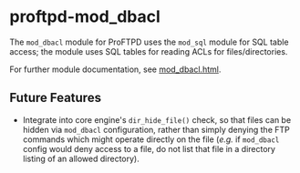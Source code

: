 proftpd-mod_dbacl
=================
The `mod_dbacl` module for ProFTPD uses the `mod_sql` module for SQL table
access; the module uses SQL tables for reading ACLs for files/directories.

For further module documentation, see [mod_dbacl.html](https://htmlpreview.github.io/?https://github.com/Castaglia/proftpd-mod_dbacl/blob/master/mod_dbacl.html).

Future Features
---------------
* Integrate into core engine's `dir_hide_file()` check, so that files can be
hidden via `mod_dbacl` configuration, rather than simply denying the FTP
commands which might operate directly on the file (_e.g._ if `mod_dbacl`
config would deny access to a file, do not list that file in a directory
listing of an allowed directory).
